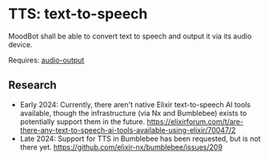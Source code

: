 # TTS: text-to-speech

MoodBot shall be able to convert text to speech and output it via its audio device.

Requires: [audio-output](./audio-output.md)

## Research

- Early 2024: Currently, there aren't native Elixir text-to-speech AI tools available, though the infrastructure (via Nx and Bumblebee) exists to potentially support them in the future.
  <https://elixirforum.com/t/are-there-any-text-to-speech-ai-tools-available-using-elixir/70047/2>
- Late 2024: Support for TTS in Bumblebee has been requested, but is not there yet.
  <https://github.com/elixir-nx/bumblebee/issues/209>
